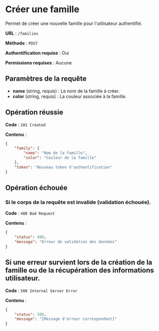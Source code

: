 # Créer une famille

Permet de créer une nouvelle famille pour l'utilisateur authentifié.

**URL** : `/families`

**Méthode** : `POST`

**Authentification requise** : Oui

**Permissions requises** : Aucune

## Paramètres de la requête

-   **name** (string, requis) : Le nom de la famille à créer.
-   **color** (string, requis) : La couleur associée à la famille.

## Opération réussie

**Code** : `201 Created`

**Contenu** :

```json
{
    "family": {
        "name": "Nom de la famille",
        "color": "Couleur de la famille"
    },
    "token": "Nouveau token d'authentification"
}
```

## Opération échouée

### Si le corps de la requête est invalide (validation échouée).

**Code** : `400 Bad Request`

**Contenu** :

```json
{
    "status": 400,
    "message": "Erreur de validation des données"
}
```

## Si une erreur survient lors de la création de la famille ou de la récupération des informations utilisateur.

**Code** : `500 Internal Server Error`

**Contenu** :

```json
{
    "status": 500,
    "message": "[Message d'erreur correspondant]"
}
```
